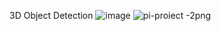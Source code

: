 3D Object Detection
![image](https://github.com/user-attachments/assets/ebe20d5e-c550-4f8d-a697-d31fd604d927)
![pi-proiect -2png](https://github.com/user-attachments/assets/97848f42-db0a-4fbf-905d-aa6a2e64e7a9)
